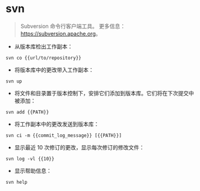 # svn

> Subversion 命令行客户端工具。
> 更多信息：<https://subversion.apache.org>。

- 从版本库检出工作副本：

`svn co {{url/to/repository}}`

- 将版本库中的更改带入工作副本：

`svn up`

- 将文件和目录置于版本控制下，安排它们添加到版本库。它们将在下次提交中被添加：

`svn add {{PATH}}`

- 将工作副本中的更改发送到版本库：

`svn ci -m {{commit_log_message}} [{{PATH}}]`

- 显示最近 10 次修订的更改，显示每次修订的修改文件：

`svn log -vl {{10}}`

- 显示帮助信息：

`svn help`